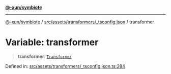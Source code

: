 [**@-xun/symbiote**](../../../../../README.md)

***

[@-xun/symbiote](../../../../../README.md) / [src/assets/transformers/\_tsconfig.json](../README.md) / transformer

# Variable: transformer

> **transformer**: [`Transformer`](../../../type-aliases/Transformer.md)

Defined in: [src/assets/transformers/\_tsconfig.json.ts:284](https://github.com/Xunnamius/symbiote/blob/450f56aebb4b9ee6be666259169f3898916253ca/src/assets/transformers/_tsconfig.json.ts#L284)
